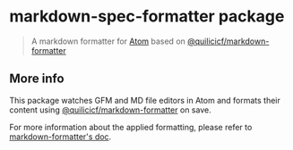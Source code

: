 # markdown-spec-formatter package

> A markdown formatter for [Atom](https://atom.io) based on [@quilicicf/markdown-formatter](https://github.com/quilicicf/markdown-formatter)

## More info

This package watches GFM and MD file editors in Atom and formats their content using [@quilicicf/markdown-formatter](https://github.com/quilicicf/markdown-formatter) on save.

For more information about the applied formatting, please refer to [markdown-formatter's doc](https://github.com/quilicicf/markdown-formatter).
